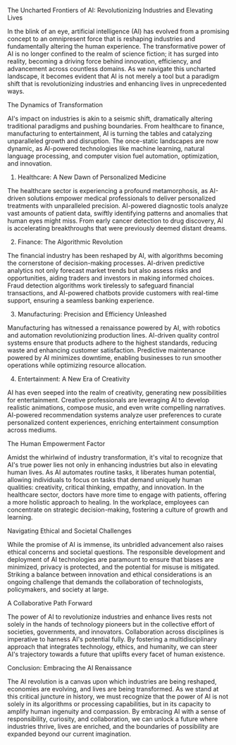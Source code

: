 The Uncharted Frontiers of AI: Revolutionizing Industries and Elevating Lives

In the blink of an eye, artificial intelligence (AI) has evolved from a promising concept to an omnipresent force that is reshaping industries and fundamentally altering the human experience. The transformative power of AI is no longer confined to the realm of science fiction; it has surged into reality, becoming a driving force behind innovation, efficiency, and advancement across countless domains. As we navigate this uncharted landscape, it becomes evident that AI is not merely a tool but a paradigm shift that is revolutionizing industries and enhancing lives in unprecedented ways.

The Dynamics of Transformation

AI's impact on industries is akin to a seismic shift, dramatically altering traditional paradigms and pushing boundaries. From healthcare to finance, manufacturing to entertainment, AI is turning the tables and catalyzing unparalleled growth and disruption. The once-static landscapes are now dynamic, as AI-powered technologies like machine learning, natural language processing, and computer vision fuel automation, optimization, and innovation.

1. Healthcare: A New Dawn of Personalized Medicine

The healthcare sector is experiencing a profound metamorphosis, as AI-driven solutions empower medical professionals to deliver personalized treatments with unparalleled precision. AI-powered diagnostic tools analyze vast amounts of patient data, swiftly identifying patterns and anomalies that human eyes might miss. From early cancer detection to drug discovery, AI is accelerating breakthroughs that were previously deemed distant dreams.

2. Finance: The Algorithmic Revolution

The financial industry has been reshaped by AI, with algorithms becoming the cornerstone of decision-making processes. AI-driven predictive analytics not only forecast market trends but also assess risks and opportunities, aiding traders and investors in making informed choices. Fraud detection algorithms work tirelessly to safeguard financial transactions, and AI-powered chatbots provide customers with real-time support, ensuring a seamless banking experience.

3. Manufacturing: Precision and Efficiency Unleashed

Manufacturing has witnessed a renaissance powered by AI, with robotics and automation revolutionizing production lines. AI-driven quality control systems ensure that products adhere to the highest standards, reducing waste and enhancing customer satisfaction. Predictive maintenance powered by AI minimizes downtime, enabling businesses to run smoother operations while optimizing resource allocation.

4. Entertainment: A New Era of Creativity

AI has even seeped into the realm of creativity, generating new possibilities for entertainment. Creative professionals are leveraging AI to develop realistic animations, compose music, and even write compelling narratives. AI-powered recommendation systems analyze user preferences to curate personalized content experiences, enriching entertainment consumption across mediums.

The Human Empowerment Factor

Amidst the whirlwind of industry transformation, it's vital to recognize that AI's true power lies not only in enhancing industries but also in elevating human lives. As AI automates routine tasks, it liberates human potential, allowing individuals to focus on tasks that demand uniquely human qualities: creativity, critical thinking, empathy, and innovation. In the healthcare sector, doctors have more time to engage with patients, offering a more holistic approach to healing. In the workplace, employees can concentrate on strategic decision-making, fostering a culture of growth and learning.

Navigating Ethical and Societal Challenges

While the promise of AI is immense, its unbridled advancement also raises ethical concerns and societal questions. The responsible development and deployment of AI technologies are paramount to ensure that biases are minimized, privacy is protected, and the potential for misuse is mitigated. Striking a balance between innovation and ethical considerations is an ongoing challenge that demands the collaboration of technologists, policymakers, and society at large.

A Collaborative Path Forward

The power of AI to revolutionize industries and enhance lives rests not solely in the hands of technology pioneers but in the collective effort of societies, governments, and innovators. Collaboration across disciplines is imperative to harness AI's potential fully. By fostering a multidisciplinary approach that integrates technology, ethics, and humanity, we can steer AI's trajectory towards a future that uplifts every facet of human existence.

Conclusion: Embracing the AI Renaissance

The AI revolution is a canvas upon which industries are being reshaped, economies are evolving, and lives are being transformed. As we stand at this critical juncture in history, we must recognize that the power of AI is not solely in its algorithms or processing capabilities, but in its capacity to amplify human ingenuity and compassion. By embracing AI with a sense of responsibility, curiosity, and collaboration, we can unlock a future where industries thrive, lives are enriched, and the boundaries of possibility are expanded beyond our current imagination.
